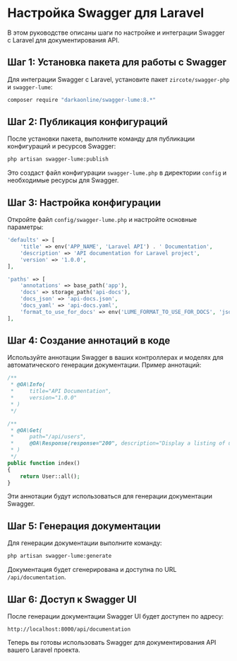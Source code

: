 
# Настройка Swagger для Laravel

В этом руководстве описаны шаги по настройке и интеграции Swagger с Laravel для документирования API.

## Шаг 1: Установка пакета для работы с Swagger

Для интеграции Swagger с Laravel, установите пакет `zircote/swagger-php` и `swagger-lume`:

```bash
composer require "darkaonline/swagger-lume:8.*"
```

## Шаг 2: Публикация конфигураций

После установки пакета, выполните команду для публикации конфигураций и ресурсов Swagger:

```bash
php artisan swagger-lume:publish
```

Это создаст файл конфигурации `swagger-lume.php` в директории `config` и необходимые ресурсы для Swagger.

## Шаг 3: Настройка конфигурации

Откройте файл `config/swagger-lume.php` и настройте основные параметры:

```php
'defaults' => [
    'title' => env('APP_NAME', 'Laravel API') . ' Documentation',
    'description' => 'API documentation for Laravel project',
    'version' => '1.0.0',
],

'paths' => [
    'annotations' => base_path('app'),
    'docs' => storage_path('api-docs'),
    'docs_json' => 'api-docs.json',
    'docs_yaml' => 'api-docs.yaml',
    'format_to_use_for_docs' => env('LUME_FORMAT_TO_USE_FOR_DOCS', 'json'),
],
```

## Шаг 4: Создание аннотаций в коде

Используйте аннотации Swagger в ваших контроллерах и моделях для автоматического генерации документации. Пример аннотаций:

```php
/**
 * @OA\Info(
 *     title="API Documentation",
 *     version="1.0.0"
 * )
 */

/**
 * @OA\Get(
 *     path="/api/users",
 *     @OA\Response(response="200", description="Display a listing of users")
 * )
 */
public function index()
{
    return User::all();
}
```

Эти аннотации будут использоваться для генерации документации Swagger.

## Шаг 5: Генерация документации

Для генерации документации выполните команду:

```bash
php artisan swagger-lume:generate
```

Документация будет сгенерирована и доступна по URL `/api/documentation`.

## Шаг 6: Доступ к Swagger UI

После генерации документации Swagger UI будет доступен по адресу:

```
http://localhost:8000/api/documentation
```

Теперь вы готовы использовать Swagger для документирования API вашего Laravel проекта.